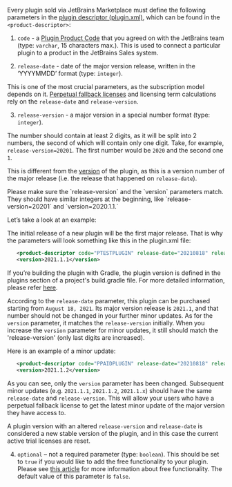 [//]: # (title: How to add required parameters for paid plugins)

Every plugin sold via JetBrains Marketplace must define the following parameters in the [plugin descriptor (plugin.xml)](https://plugins.jetbrains.com/docs/intellij/plugin-configuration-file.html), which can be found in the `<product-descriptor>`:

1. `code` - a [Plugin Product Code](obtain-a-product-code-from-jetbrains.md) that you agreed on with the JetBrains team (type: `varchar`, 15 characters max.).
   This is used to connect a particular plugin to a product in the JetBrains Sales system.

2. `release-date` - date of the major version release, written in the ‘YYYYMMDD’ format (type: `integer`).

This is one of the most crucial parameters, as the subscription model depends on it. [Perpetual fallback licenses](https://sales.jetbrains.com/hc/en-gb/articles/207240845-What-is-perpetual-fallback-license-) and licensing term calculations rely on the `release-date` and `release-version`.

3. `release-version` - a major version in a special number format (type: `integer`). 

The number should contain at least 2 digits, as it will be split into 2 numbers, the second of which will contain only one digit. Take, for example, `release-version=20201`. The first number would be `2020` and the second one `1`.  

This is different from the [version](versioning-of-paid-plugins.md) of the plugin, as this is a version number of the major release (i.e. the release that happened on `release-date`). 

<note>
<p>Please make sure the `release-version` and the `version` parameters match. They should have similar integers at the beginning, like `release-version=20201`  and `version=2020.1.1.`</p>
</note>

Let’s take a look at an example:

The initial release of a new plugin will be the first major release. That is why the parameters will look something like this in the plugin.xml file:


 ```xml
    <product-descriptor code="PTESTPLUGIN" release-date="20210818" release-version="20211"/>
    <version>2021.1.1</version>
   ```

<note><p>If you’re building the plugin with Gradle, the plugin version is defined in the plugins section of a project's build.gradle file. For more detailed information, please refer <a href="https://plugins.jetbrains.com/docs/intellij/gradle-guide.html#controlling-downloads-by-the-gradle-plugin">here</a>.</p></note>

According to the `release-date` parameter, this plugin can be purchased starting from `August 18, 2021`. Its major version release is `2021.1`, and that number should not be changed in your further minor updates. As for the `version` parameter, it matches the `release-version` initially. When you increase the `version` parameter for minor updates, it still should match the 'release-version' (only last digits are increased).

Here is an example of a minor update: 

 ```xml
    <product-descriptor code="PPAIDPLUGIN" release-date="20210818" release-version="20211"/>
    <version>2021.1.2</version>
```


As you can see, only the `version` parameter has been changed. Subsequent minor updates (e.g. `2021.1.1`, `2021.1.2`, `2021.1.x`) should have the same `release-date` and `release-version`. This will allow your users who have a perpetual fallback license to get the latest minor update of the major version they have access to. 

<tip><p>A plugin version with an altered `release-version` and `release-date` is considered a new stable version of the plugin, and in this case the current active trial licenses are reset.</p></tip>

4. `optional` – not a required parameter (type: `boolean`). This should be set to `true` if you would like to add the free functionality to your plugin. Please see [this article](freemium.html) for more information about free functionality. The default value of this parameter is `false`.
